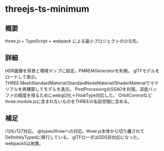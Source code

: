 # threejs-ts-minimum

## 概要

three.js + TypeScript + webpack による最小プロジェクトのひな形。

## 詳細
HDR画像を背景と環境マップに設定。PMREMGeneratorを利用。
glTFモデルをロードして表示。
THREE.MeshStandardMaterial/StandardNodeMaterial/ShaderMaterialでマテリアルを再構築してモデルを表示。
PostProcessingのSSAOを利用。深度バッファの精度を得るためにwebgl2化＋FloatType対応した。
OrbitControlなどthree.module.jsに含まれないものをTHREEの名前空間に含める。

## 補足
r126,r127対応。
@types/threeへの対応。three.js本体から切り離されてDefinitelyTypedに移行している。
glTFローダはDDS非対応になった。
webpack5は放置。
